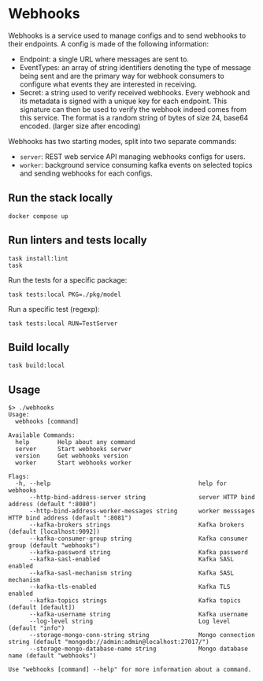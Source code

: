 # Webhooks

Webhooks is a service used to manage configs and to send webhooks to their endpoints.
A config is made of the following information:
- Endpoint: a single URL where messages are sent to.
- EventTypes: an array of string identifiers denoting the type of message being sent and are the primary way for webhook consumers to configure what events they are interested in receiving.
- Secret: a string used to verify received webhooks. Every webhook and its metadata is signed with a unique key for each endpoint. This signature can then be used to verify the webhook indeed comes from this service.
  The format is a random string of bytes of size 24, base64 encoded. (larger size after encoding)

Webhooks has two starting modes, split into two separate commands:

- `server`: REST web service API managing webhooks configs for users.
- `worker`: background service consuming kafka events on selected topics and sending webhooks for each configs.

## Run the stack locally
```
docker compose up
```

## Run linters and tests locally

```
task install:lint
task
```

Run the tests for a specific package:
```
task tests:local PKG=./pkg/model
```

Run a specific test (regexp):
```
task tests:local RUN=TestServer
```

## Build locally
```
task build:local
```

## Usage
```
$> ./webhooks
Usage:
  webhooks [command]

Available Commands:
  help        Help about any command
  server      Start webhooks server
  version     Get webhooks version
  worker      Start webhooks worker

Flags:
  -h, --help                                          help for webhooks
      --http-bind-address-server string               server HTTP bind address (default ":8080")
      --http-bind-address-worker-messages string      worker messsages HTTP bind address (default ":8081")
      --kafka-brokers strings                         Kafka brokers (default [localhost:9092])
      --kafka-consumer-group string                   Kafka consumer group (default "webhooks")
      --kafka-password string                         Kafka password
      --kafka-sasl-enabled                            Kafka SASL enabled
      --kafka-sasl-mechanism string                   Kafka SASL mechanism
      --kafka-tls-enabled                             Kafka TLS enabled
      --kafka-topics strings                          Kafka topics (default [default])
      --kafka-username string                         Kafka username
      --log-level string                              Log level (default "info")
      --storage-mongo-conn-string string              Mongo connection string (default "mongodb://admin:admin@localhost:27017/")
      --storage-mongo-database-name string            Mongo database name (default "webhooks")

Use "webhooks [command] --help" for more information about a command. 
```
